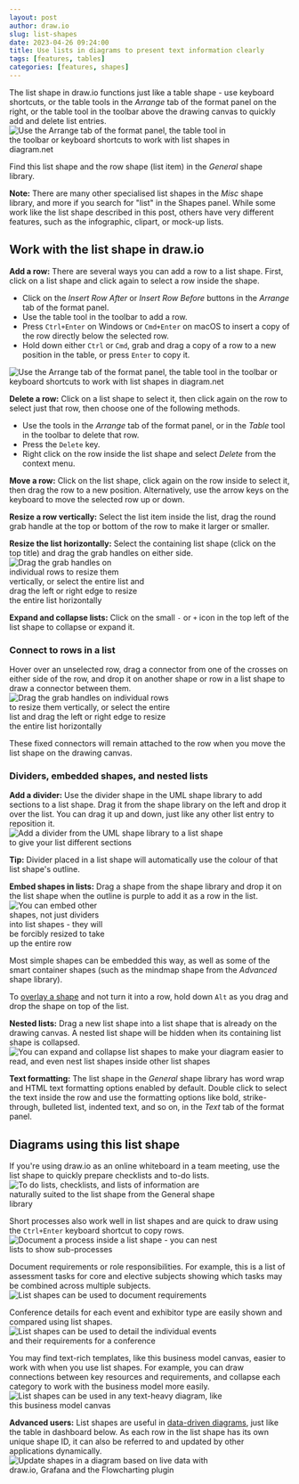 ```yaml
---
layout: post
author: draw.io
slug: list-shapes
date: 2023-04-26 09:24:00
title: Use lists in diagrams to present text information clearly
tags: [features, tables]
categories: [features, shapes]
---
```


The list shape in draw.io functions just like a table shape - use keyboard shortcuts, or the table tools in the _Arrange_ tab of the format panel on the right, or the table tool in the toolbar above the drawing canvas to quickly add and delete list entries. 
<br /><img src="/assets/img/blog/list-shape-tools.png" style="width=100%;max-width:400px;height:auto;" alt="Use the Arrange tab of the format panel, the table tool in the toolbar or keyboard shortcuts to work with list shapes in diagram.net">

Find this list shape and the row shape (list item) in the _General_ shape library. 

**Note:** There are many other specialised list shapes in the _Misc_ shape library, and more if you search for "list" in the Shapes panel. While some work like the list shape described in this post, others have very different features, such as the infographic, clipart, or mock-up lists.

## Work with the list shape in draw.io

**Add a row:** There are several ways you can add a row to a list shape.
First, click on a list shape and click again to select a row inside the shape.
* Click on the _Insert Row After_ or _Insert Row Before_ buttons in the _Arrange_ tab of the format panel. 
* Use the table tool in the toolbar to add a row.
* Press ``Ctrl+Enter`` on Windows or ``Cmd+Enter`` on macOS to insert a copy of the row directly below the selected row.
* Hold down either ``Ctrl`` or ``Cmd``, grab and drag a copy of a row to a new position in the table, or press ``Enter`` to copy it.

<img src="/assets/img/blog/list-shape.gif" style="width=100%;max-width:500px;height:auto;" alt="Use the Arrange tab of the format panel, the table tool in the toolbar or keyboard shortcuts to work with list shapes in diagram.net">

**Delete a row:** Click on a list shape to select it, then click again on the row to select just that row, then choose one of the following methods.
* Use the tools in the _Arrange_ tab of the format panel, or in the _Table_ tool in the toolbar to delete that row. 
* Press the ``Delete`` key.
* Right click on the row inside the list shape and select _Delete_ from the context menu.

**Move a row:** Click on the list shape, click again on the row inside to select it, then drag the row to a new position. Alternatively, use the arrow keys on the keyboard to move the selected row up or down.

**Resize a row vertically:** Select the list item inside the list, drag the round grab handle at the top or bottom of the row to make it larger or smaller.

**Resize the list horizontally:** Select the containing list shape (click on the top title) and drag the grab handles on either side.
<br /><img src="/assets/img/blog/list-shape-move-resize.gif" style="width=100%;max-width:250px;height:auto;" alt="Drag the grab handles on individual rows to resize them vertically, or select the entire list and drag the left or right edge to resize the entire list horizontally">

**Expand and collapse lists:** Click on the small ``-`` or ``+`` icon in the top left of the list shape to collapse or expand it. 

### Connect to rows in a list

Hover over an unselected row, drag a connector from one of the crosses on either side of the row, and drop it on another shape or row in a list shape to draw a connector between them. 
<br /><img src="/assets/img/blog/list-shape-row-connector.png" style="width=100%;max-width:300px;height:auto;" alt="Drag the grab handles on individual rows to resize them vertically, or select the entire list and drag the left or right edge to resize the entire list horizontally">

These fixed connectors will remain attached to the row when you move the list shape on the drawing canvas.

### Dividers, embedded shapes, and nested lists

**Add a divider:** Use the divider shape in the UML shape library to add sections to a list shape. Drag it from the shape library on the left and drop it over the list. You can drag it up and down, just like any other list entry to reposition it.
<br /><img src="/assets/img/blog/list-shape-divider.gif" style="width=100%;max-width:400px;height:auto;" alt="Add a divider from the UML shape library to a list shape to give your list different sections">

**Tip:** Divider placed in a list shape will automatically use the colour of that list shape's outline.

**Embed shapes in lists:** Drag a shape from the shape library and drop it on the list shape when the outline is purple to add it as a row in the list. 
<br /><img src="/assets/img/blog/list-shape-embedded-shapes.png" style="width=100%;max-width:180px;height:auto;" alt="You can embed other shapes, not just dividers into list shapes - they will be forcibly resized to take up the entire row">

Most simple shapes can be embedded this way, as well as some of the smart container shapes (such as the mindmap shape from the _Advanced_ shape library).

To [overlay a shape](/doc/faq/shapes-overlap.html) and not turn it into a row, hold down ``Alt`` as you drag and drop the shape on top of the list.

**Nested lists:** Drag a new list shape into a list shape that is already on the drawing canvas. A nested list shape will be hidden when its containing list shape is collapsed. 
<br /><img src="/assets/img/blog/list-shape-nested.gif" style="width=100%;max-width:500px;height:auto;" alt="You can expand and collapse list shapes to make your diagram easier to read, and even nest list shapes inside other list shapes">

**Text formatting:** The list shape in the _General_ shape library has word wrap and HTML text formatting options enabled by default. Double click to select the text inside the row and use the formatting options like bold, strike-through, bulleted list, indented text, and so on, in the _Text_ tab of the format panel.

## Diagrams using this list shape

If you're using draw.io as an online whiteboard in a team meeting, use the list shape to quickly prepare checklists and to-do lists. 
<br /><img src="/assets/img/blog/list-shape-todo.png" style="width=100%;max-width:400px;height:auto;" alt="To do lists, checklists, and lists of information are naturally suited to the list shape from the General shape library">


Short processes also work well in list shapes and are quick to draw using the ``Ctrl+Enter`` keyboard shortcut to copy rows.
<br /><img src="/assets/img/blog/lists-process.png" style="width=100%;max-width:400px;height:auto;" alt="Document a process inside a list shape - you can nest lists to show sub-processes">

Document requirements or role responsibilities. For example, this is a list of assessment tasks for core and elective subjects showing which tasks may be combined across multiple subjects.
<br /><img src="/assets/img/blog/lists-assessment-tasks.png" style="width=100%;max-width:400px;height:auto;" alt="List shapes can be used to document requirements">

Conference details for each event and exhibitor type are easily shown and compared using list shapes. 
<br /><img src="/assets/img/blog/lists-event-details.png" style="width=100%;max-width:400px;height:auto;" alt="List shapes can be used to detail the individual events and their requirements for a conference">

You may find text-rich templates, like this business model canvas, easier to work with when you use list shapes. For example, you can draw connections between key resources and requirements, and collapse each category to work with the business model more easily.
<br /><img src="/assets/img/blog/list-shape-business-model-canvas.png" style="width=100%;max-width:400px;height:auto;" alt="List shapes can be used in any text-heavy diagram, like this business model canvas">

**Advanced users:** List shapes are useful in [data-driven diagrams](/blog/data-driven-diagrams), just like the table in dashboard below. As each row in the list shape has its own unique shape ID, it can also be referred to and updated by other applications dynamically.
<br /><img src="/assets/img/blog/data-driven-diagram-example.gif" style="width=100%;max-width:400px;height:auto;" alt="Update shapes in a diagram based on live data with draw.io, Grafana and the Flowcharting plugin">